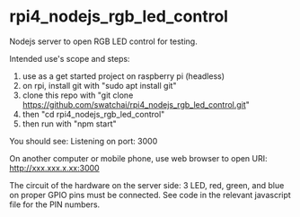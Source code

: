 # rpi4_nodejs_rgb_led_control
Nodejs server to open RGB LED control for testing.


Intended use's scope and steps:
1. use as a get started project on raspberry pi (headless)
2. on rpi, install git with "sudo apt install git"
3. clone this repo with "git clone https://github.com/swatchai/rpi4_nodejs_rgb_led_control.git"
4. then "cd rpi4_nodejs_rgb_led_control"
5. then run with "npm start"

You should see: Listening on port: 3000

On another computer or mobile phone, use web browser to open URI: http://xxx.xxx.x.xx:3000

The circuit of the hardware on the server side:
3 LED, red, green, and blue on proper GPIO pins must be connected.
See code in the relevant javascript file for the PIN numbers.
